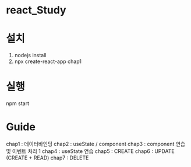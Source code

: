 # react_Study

# 설치
1. nodejs install
2. npx create-react-app chap1

# 실행
npm start

# Guide
chap1 : 데이터바인딩
chap2 : useState / component
chap3 : component 연습 및 이벤트 처리 1
chap4 : useState 연습
chap5 : CREATE
chap6 : UPDATE (CREATE + READ)
chap7 : DELETE
